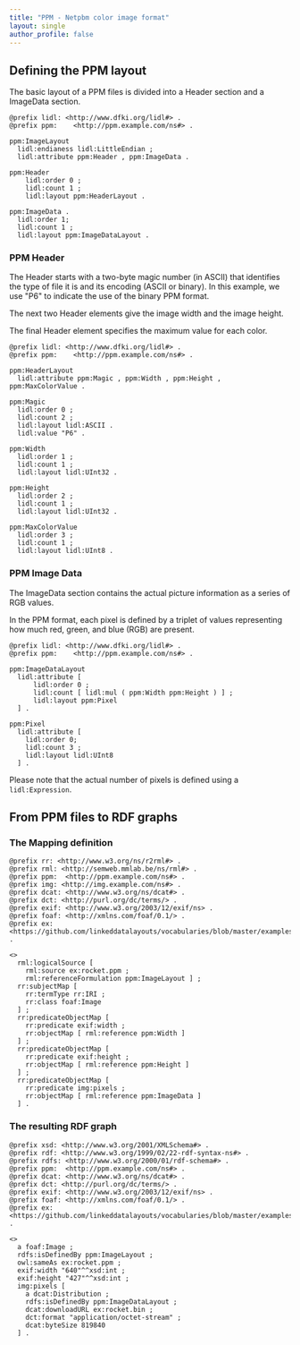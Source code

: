 ```yaml
---
title: "PPM - Netpbm color image format"
layout: single
author_profile: false
---
```


## Defining the PPM layout
 
The basic layout of a PPM files is divided into a Header section and a ImageData section.
 
```
@prefix lidl: <http://www.dfki.org/lidl#> .
@prefix ppm:	<http://ppm.example.com/ns#> .

ppm:ImageLayout
  lidl:endianess lidl:LittleEndian ;
  lidl:attribute ppm:Header , ppm:ImageData .

ppm:Header
    lidl:order 0 ;
    lidl:count 1 ;
    lidl:layout ppm:HeaderLayout .

ppm:ImageData .
  lidl:order 1;
  lidl:count 1 ;
  lidl:layout ppm:ImageDataLayout .
```

### PPM Header 
The Header starts with a two-byte magic number (in ASCII) that identifies the type of file it is and its encoding (ASCII or binary). 
In this example, we use "P6" to indicate the use of the binary PPM format. 

The next two Header elements give the image width and the image height.

The final Header element specifies the maximum value for each color.

```
@prefix lidl: <http://www.dfki.org/lidl#> .
@prefix ppm:    <http://ppm.example.com/ns#> .

ppm:HeaderLayout
  lidl:attribute ppm:Magic , ppm:Width , ppm:Height , ppm:MaxColorValue .

ppm:Magic
  lidl:order 0 ;
  lidl:count 2 ;
  lidl:layout lidl:ASCII .
  lidl:value "P6" .

ppm:Width
  lidl:order 1 ; 
  lidl:count 1 ;
  lidl:layout lidl:UInt32 .

ppm:Height
  lidl:order 2 ; 
  lidl:count 1 ;
  lidl:layout lidl:UInt32 .

ppm:MaxColorValue
  lidl:order 3 ; 
  lidl:count 1 ;
  lidl:layout lidl:UInt8 .
```

### PPM Image Data

The ImageData section contains the actual picture information as a series of RGB values. 

In the PPM format, each pixel is defined by a triplet of values representing how much red, green, and blue (RGB) are present. 

```
@prefix lidl: <http://www.dfki.org/lidl#> .
@prefix ppm:	<http://ppm.example.com/ns#> .

ppm:ImageDataLayout
  lidl:attribute [
      lidl:order 0 ;
      lidl:count [ lidl:mul ( ppm:Width ppm:Height ) ] ;
      lidl:layout ppm:Pixel 
  ] .

ppm:Pixel
  lidl:attribute [
    lidl:order 0;
    lidl:count 3 ;
    lidl:layout lidl:UInt8  
  ] .
```

Please note that the actual number of pixels is defined using a `lidl:Expression`.


## From PPM files to RDF graphs

### The Mapping definition

```
@prefix rr: <http://www.w3.org/ns/r2rml#> .
@prefix rml: <http://semweb.mmlab.be/ns/rml#> .
@prefix ppm:  <http://ppm.example.com/ns#> .
@prefix img: <http://img.example.com/ns#> .
@prefix dcat: <http://www.w3.org/ns/dcat#> .
@prefix dct: <http://purl.org/dc/terms/> .
@prefix exif: <http://www.w3.org/2003/12/exif/ns> .
@prefix foaf: <http://xmlns.com/foaf/0.1/> .
@prefix ex: <https://github.com/linkeddatalayouts/vocabularies/blob/master/examples/ppm/> .

<>
  rml:logicalSource [ 
    rml:source ex:rocket.ppm ; 
    rml:referenceFormulation ppm:ImageLayout ] ;
  rr:subjectMap [ 
    rr:termType rr:IRI ; 
    rr:class foaf:Image 
  ] ;
  rr:predicateObjectMap [ 
    rr:predicate exif:width ; 
    rr:objectMap [ rml:reference ppm:Width ] 
  ] ;
  rr:predicateObjectMap [ 
    rr:predicate exif:height ; 
    rr:objectMap [ rml:reference ppm:Height ] 
  ] ;
  rr:predicateObjectMap [ 
    rr:predicate img:pixels ; 
    rr:objectMap [ rml:reference ppm:ImageData ] 
  ] .
```

### The resulting RDF graph

```
@prefix xsd: <http://www.w3.org/2001/XMLSchema#> .
@prefix rdf: <http://www.w3.org/1999/02/22-rdf-syntax-ns#> .
@prefix rdfs: <http://www.w3.org/2000/01/rdf-schema#> .
@prefix ppm:  <http://ppm.example.com/ns#> .
@prefix dcat: <http://www.w3.org/ns/dcat#> .
@prefix dct: <http://purl.org/dc/terms/> .
@prefix exif: <http://www.w3.org/2003/12/exif/ns> .
@prefix foaf: <http://xmlns.com/foaf/0.1/> .
@prefix ex: <https://github.com/linkeddatalayouts/vocabularies/blob/master/examples/ppm/> .

<>
  a foaf:Image ;
  rdfs:isDefinedBy ppm:ImageLayout ;
  owl:sameAs ex:rocket.ppm ;
  exif:width "640"^^xsd:int ;
  exif:height "427"^^xsd:int ;
  img:pixels [
    a dcat:Distribution ;
    rdfs:isDefinedBy ppm:ImageDataLayout ;
    dcat:downloadURL ex:rocket.bin ;
    dct:format "application/octet-stream" ;
    dcat:byteSize 819840 
  ] .
```
